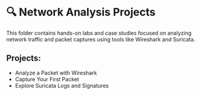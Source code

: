 # 🔍 Network Analysis Projects

This folder contains hands-on labs and case studies focused on analyzing network traffic and packet captures using tools like Wireshark and Suricata.

## Projects:
- Analyze a Packet with Wireshark
- Capture Your First Packet
- Explore Suricata Logs and Signatures
